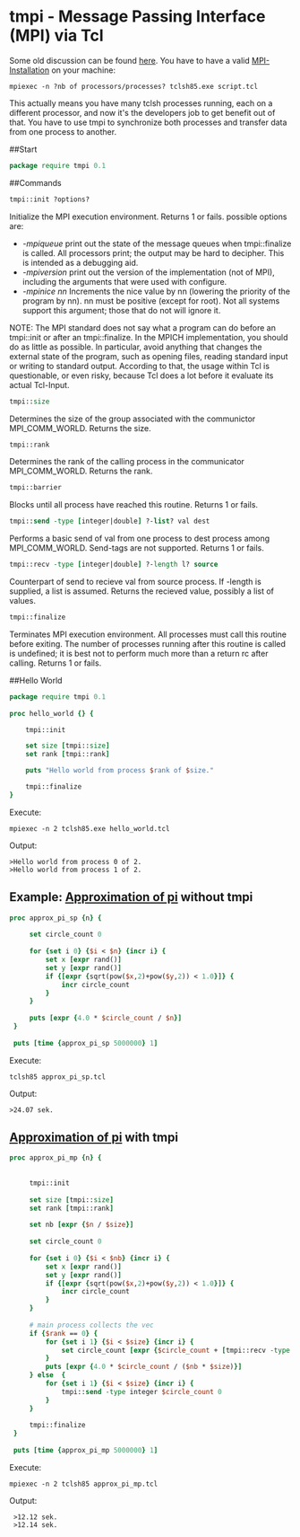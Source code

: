 tmpi - Message Passing Interface (MPI) via Tcl
====

Some old discussion can be found [here](http://www2.tcl.tk/20234).
You have to have a valid [MPI-Installation](http://www.mpich.org/) on your machine: 
```
mpiexec -n ?nb of processors/processes? tclsh85.exe script.tcl
```
This actually means you have many tclsh processes running, each on a different processor, and now it's the developers job to get benefit out of that. You have to use tmpi to synchronize both processes and transfer data from one process to another.

##Start
```Tcl
package require tmpi 0.1
```

##Commands
```Tcl
tmpi::init ?options?
```
Initialize the MPI execution environment. Returns 1 or fails.
possible options are:
* *-mpiqueue* print out the state of the message queues when tmpi::finalize is called. All processors print; the output may be hard to decipher. This is intended as a debugging aid.
* *-mpiversion* print out the version of the implementation (not of MPI), including the arguments that were used with configure.
* *-mpinice nn* Increments the nice value by nn (lowering the priority of the program by nn). nn must be positive (except for root). Not all systems support this argument; those that do not will ignore it.

NOTE: The MPI standard does not say what a program can do before an tmpi::init or after an tmpi::finalize. In the MPICH implementation, you should do as little as possible. In particular, avoid anything that changes the external state of the program, such as opening files, reading standard input or writing to standard output. According to that, the usage within Tcl is questionable, or even risky, because Tcl does a lot before it evaluate its actual Tcl-Input.


```Tcl
tmpi::size
```
Determines the size of the group associated with the communictor MPI_COMM_WORLD. Returns the size.


```Tcl
tmpi::rank
```
Determines the rank of the calling process in the communicator MPI_COMM_WORLD. Returns the rank.

```Tcl
tmpi::barrier
```
Blocks until all process have reached this routine. Returns 1 or fails.

```Tcl
tmpi::send -type [integer|double] ?-list? val dest
```
Performs a basic send of val from one process to dest process among MPI_COMM_WORLD. Send-tags are not supported. Returns 1 or fails.

```Tcl
tmpi::recv -type [integer|double] ?-length l? source
```
Counterpart of send to recieve val from source process. If -length is supplied, a list is assumed. Returns the recieved value, possibly a list of values.

```Tcl
tmpi::finalize
```
Terminates MPI execution environment. All processes must call this routine before exiting. The number of processes running after this routine is called is undefined; it is best not to perform much more than a return rc after calling. Returns 1 or fails.

##Hello World
```Tcl
package require tmpi 0.1
 
proc hello_world {} {

    tmpi::init

    set size [tmpi::size]
    set rank [tmpi::rank]

    puts "Hello world from process $rank of $size."

    tmpi::finalize
}
```
Execute:
```
mpiexec -n 2 tclsh85.exe hello_world.tcl
```

Output: 
```
>Hello world from process 0 of 2.
>Hello world from process 1 of 2.
```

## Example: [Approximation of pi](http://www.llnl.gov/computing/tutorials/parallel_comp/#ExamplesPI) without tmpi
```Tcl
proc approx_pi_sp {n} {
     
     set circle_count 0
     
     for {set i 0} {$i < $n} {incr i} {
         set x [expr rand()]
         set y [expr rand()]
         if {[expr {sqrt(pow($x,2)+pow($y,2)) < 1.0}]} {
             incr circle_count
         }
     }
     
     puts [expr {4.0 * $circle_count / $n}]
 }
 
 puts [time {approx_pi_sp 5000000} 1]
```

Execute:
```
tclsh85 approx_pi_sp.tcl
```

Output: 
```
>24.07 sek.
```

## [Approximation of pi](http://www.llnl.gov/computing/tutorials/parallel_comp/#ExamplesPI) with tmpi

```Tcl
proc approx_pi_mp {n} {
     
     
     tmpi::init
     
     set size [tmpi::size]
     set rank [tmpi::rank]
     
     set nb [expr {$n / $size}]
     
     set circle_count 0
     
     for {set i 0} {$i < $nb} {incr i} {
         set x [expr rand()]
         set y [expr rand()]
         if {[expr {sqrt(pow($x,2)+pow($y,2)) < 1.0}]} {
             incr circle_count
         }
     }
     
     # main process collects the vec
     if {$rank == 0} {
         for {set i 1} {$i < $size} {incr i} {
             set circle_count [expr {$circle_count + [tmpi::recv -type integer $i]}]
         }
         puts [expr {4.0 * $circle_count / ($nb * $size)}]
     } else  {
         for {set i 1} {$i < $size} {incr i} {
             tmpi::send -type integer $circle_count 0
         }
     }
     
     tmpi::finalize
 }
    
 puts [time {approx_pi_mp 5000000} 1]
```
Execute:
```
mpiexec -n 2 tclsh85 approx_pi_mp.tcl
```

Output: 
```
 >12.12 sek.
 >12.14 sek.
```
